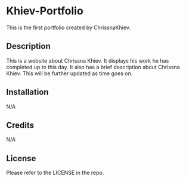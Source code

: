 # Khiev-Portfolio

This is the first portfolio created by ChrissnaKhiev.

## Description

This is a website about Chrissna Khiev. It displays his work he has completed up to this day.  It also has a brief description about Chrissna Khiev.  This will be further updated as time goes on.

## Installation

N/A

## Credits

N/A

## License

Please refer to the LICENSE in the repo.
